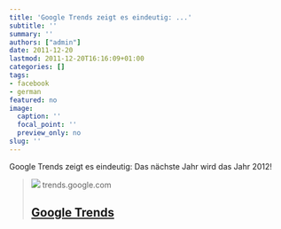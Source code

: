 ```yaml
---
title: 'Google Trends zeigt es eindeutig: ...'
subtitle: ''
summary: ''
authors: ["admin"]
date: 2011-12-20
lastmod: 2011-12-20T16:16:09+01:00
categories: []
tags:
- facebook
- german
featured: no
image:
  caption: ''
  focal_point: ''
  preview_only: no
slug: ''
---
```

Google Trends zeigt es eindeutig: Das nächste Jahr wird das Jahr 2012! 
> [![](null)](http://www.google.com/trends?q=2008%2C+2009%2C+2010%2C+2011%2C+2012&ctab=0&geo=all&date=all&sort=0)
> trends.google.com
> ## [Google Trends](http://www.google.com/trends?q=2008%2C+2009%2C+2010%2C+2011%2C+2012&ctab=0&geo=all&date=all&sort=0)
>


